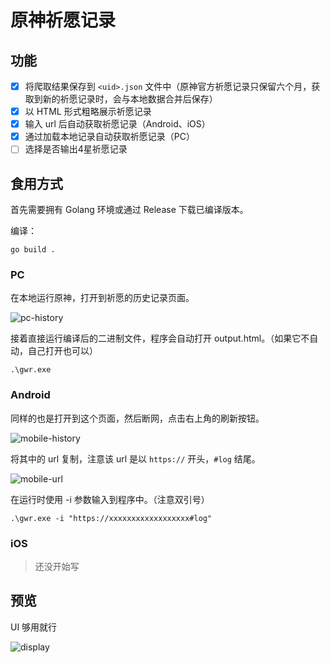 # 原神祈愿记录

## 功能

- [X] 将爬取结果保存到 `<uid>.json` 文件中（原神官方祈愿记录只保留六个月，获取到新的祈愿记录时，会与本地数据合并后保存）
- [X] 以 HTML 形式粗略展示祈愿记录
- [X] 输入 url 后自动获取祈愿记录（Android、iOS）
- [X] 通过加载本地记录自动获取祈愿记录（PC）
- [ ] 选择是否输出4星祈愿记录

## 食用方式

首先需要拥有 Golang 环境或通过 Release 下载已编译版本。

编译：

```shell
go build .
```

### PC

在本地运行原神，打开到祈愿的历史记录页面。

![pc-history](https://user-images.githubusercontent.com/41776735/152675521-e104c9aa-f54b-46b8-8b66-b17fbea5a160.png)

接着直接运行编译后的二进制文件，程序会自动打开 output.html。（如果它不自动，自己打开也可以）

```shell
.\gwr.exe
```

### Android

同样的也是打开到这个页面，然后断网，点击右上角的刷新按钮。

![mobile-history](https://user-images.githubusercontent.com/41776735/152675661-89ecf91d-c4e4-4658-9f1d-c3c81522a66a.jpg)

将其中的 url 复制，注意该 url 是以 `https://` 开头，`#log` 结尾。

![mobile-url](https://user-images.githubusercontent.com/41776735/152675686-9e29306e-a0f5-454d-89f4-4aafc9189d2f.jpg)

在运行时使用 -i 参数输入到程序中。（注意双引号）

```shell
.\gwr.exe -i "https://xxxxxxxxxxxxxxxxxx#log"
```

### iOS

> 还没开始写

## 预览

UI 够用就行

![display](https://user-images.githubusercontent.com/41776735/152642642-25a3c387-b44e-46d8-9a4d-6d308e07c374.png)